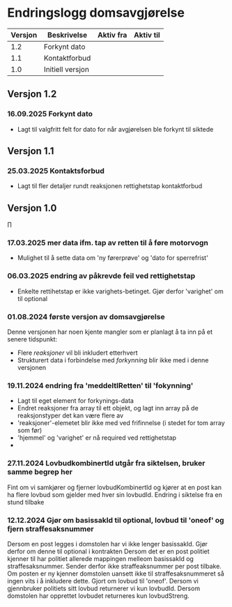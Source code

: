 # Endringslogg domsavgjørelse

| Versjon | Beskrivelse      | Aktiv fra | Aktiv til |
|---------|------------------|-----------|-----------|
| 1.2     | Forkynt dato     |           |           |
| 1.1     | Kontaktforbud    |           |           |
| 1.0     | Initiell versjon |           |           |

## Versjon 1.2
### 16.09.2025 Forkynt dato
* Lagt til valgfritt felt for dato for når avgjørelsen ble forkynt til siktede

## Versjon 1.1
### 25.03.2025 Kontaktsforbud
* Lagt til fler detaljer rundt reaksjonen rettighetstap kontaktforbud

## Versjon 1.0
∏
### 17.03.2025 mer data ifm. tap av retten til å føre motorvogn
* Mulighet til å sette data om 'ny førerprøve' og 'dato for sperrefrist'

### 06.03.2025 endring av påkrevde feil ved rettighetstap
* Enkelte rettihetstap er ikke varighets-betinget. Gjør derfor 'varighet' om til optional

### 01.08.2024 første versjon av domsavgjørelse
Denne versjonen har noen kjente mangler som er planlagt å ta inn på et senere tidspunkt:
* Flere _reaksjoner_ vil bli inkludert etterhvert
* Strukturert data i forbindelse med _forkynning_ blir ikke med i denne versjonen

### 19.11.2024 endring fra 'meddeltIRetten' til 'fokynning'
* Lagt til eget element for forkynings-data
* Endret reaksjoner fra array til ett objekt, og lagt inn array på de reaksjonstyper det kan være flere av
* 'reaksjoner'-elemetet blir ikke med ved frifinnelse (i stedet for tom array som før)
* 'hjemmel' og 'varighet' er nå required ved rettighetstap
* 
### 27.11.2024 LovbudkombinertId utgår fra siktelsen, bruker samme begrep her
Fint om vi samkjører og fjerner lovbudKombinertId og kjører at en post kan ha flere lovbud som gjelder med hver sin lovbudId.
Endring i siktelse fra en stund tilbake

### 12.12.2024 Gjør om basissakId til optional, lovbud til 'oneof' og fjern straffesaksnummer
Dersom en post legges i domstolen har vi ikke lenger basissakId. Gjør derfor om denne til optional i kontrakten
Dersom det er en post politiet kjenner til har politiet allerede mappingen melleom basissakId og straffesaksnummer. Sender derfor ikke straffeaksnummer per post tilbake.
    Om posten er ny kjenner domstolen uansett ikke til straffesaksnummeret så ingen vits i å inkludere dette.
Gjort om lovbud til 'oneof'. Dersom vi gjennbruker politiets sitt lovbud returnerer vi kun lovbudId. Dersom domstolen har opprettet lovbudet returneres kun lovbudStreng.
